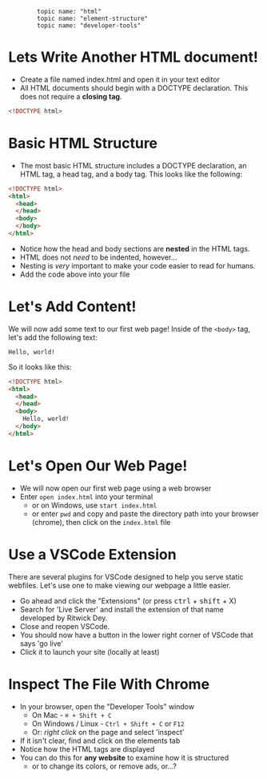             topic name: "html"
            topic name: "element-structure"
            topic name: "developer-tools"

# Lets Write Another HTML document!

* Create a file named index.html and open it in your text editor
* All HTML documents should begin with a DOCTYPE declaration.  This does not require a **closing tag**.

```html
<!DOCTYPE html>
```

# Basic HTML Structure

* The most basic HTML structure includes a DOCTYPE declaration, an HTML tag, a head tag, and a body tag. This looks like the following:

```html
<!DOCTYPE html>
<html>
  <head>
  </head>
  <body>
  </body>
</html>
```

* Notice how the head and body sections are **nested** in the HTML tags.
* HTML does not *need* to be indented, however...
* Nesting is *very* important to make your code easier to read for humans.
* Add the code above into your file

# Let's Add Content!

We will now add some text to our first web page! Inside of the `<body>` tag, let's add the following text:

```
Hello, world!
```

So it looks like this:
```html
<!DOCTYPE html>
<html>
  <head>
  </head>
  <body>
    Hello, world!
  </body>
</html>
```

# Let's Open Our Web Page!

* We will now open our first web page using a web browser
* Enter `open index.html` into your terminal
  * or on Windows, use `start index.html`
  * or enter `pwd` and copy and paste the directory path into your browser (chrome), then click on the `index.html` file

# Use a VSCode Extension

There are several plugins for VSCode designed to help you serve static webfiles. Let's use one to make viewing our webpage a little easier.

* Go ahead and click the "Extensions" (or press <kbd>ctrl</kbd> + <kbd>shift</kbd> + X)
* Search for 'Live Server' and install the extension of that name developed by Ritwick Dey.
* Close and reopen VSCode.
* You should now have a button in the lower right corner of VSCode that says 'go live'
* Click it to launch your site (locally at least)

# Inspect The File With Chrome

* In your browser, open the "Developer Tools" window
  * On Mac - `⌘ + Shift + C`
  * On Windows / Linux - `Ctrl + Shift + C` or `F12`
  * Or: *right click* on the page and select 'inspect'
* If it isn't clear, find and click on the elements tab
* Notice how the HTML tags are displayed
* You can do this for **any website** to examine how it is structured
  * or to change its colors, or remove ads, or...?
